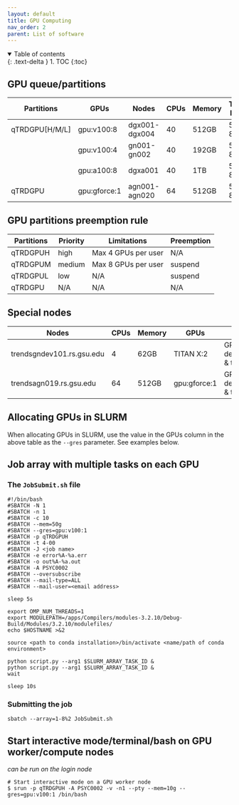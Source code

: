 ```yaml
---
layout: default
title: GPU Computing
nav_order: 2
parent: List of software
---
```

<details open markdown="block">
  <summary>
    Table of contents
  </summary>
  {: .text-delta }
1. TOC
{:toc}
</details>

## GPU queue/partitions

| Partitions     | GPUs                | Nodes         | CPUs  | Memory     | Time limit | 
|----------------|---------------------|---------------|------------|-------|------------|
| qTRDGPU[H/M/L] | gpu:v100:8          | dgx001-dgx004 | 40    | 512GB      | 5d 8h      |
|                | gpu:v100:4          | gn001-gn002   | 40    | 192GB      | 5d 8h      |
|                | gpu:a100:8          | dgxa001       | 40    | 1TB        | 5d 8h      |
| qTRDGPU        | gpu:gforce:1        | agn001-agn020 | 64    | 512GB      | 5d 8h      |

## GPU partitions preemption rule 

| Partitions     | Priority | Limitations         | Preemption |
|----------------|----------|---------------------|------------|
| qTRDGPUH       | high     | Max 4 GPUs per user | N/A        |
| qTRDGPUM       | medium   | Max 8 GPUs per user | suspend    |
| qTRDGPUL       | low      | N/A                 | suspend    |
| qTRDGPU        | N/A      | N/A                 | N/A        |

## Special nodes

| Nodes                     | CPUs | Memory | GPUs         | Purpose                   |
|---------------------------|------|--------|--------------|---------------------------|
| trendsgndev101.rs.gsu.edu | 4    | 62GB   | TITAN X:2    | GPU development & testing |
| trendsagn019.rs.gsu.edu   | 64   | 512GB  | gpu:gforce:1 | GPU development & testing |

## Allocating GPUs in SLURM

When allocating GPUs in SLURM, use the value in the GPUs column in the above table as the `--gres` parameter.
See examples below.

## Job array with multiple tasks on each GPU

### The `JobSubmit.sh` file

```
#!/bin/bash
#SBATCH -N 1
#SBATCH -n 1
#SBATCH -c 10
#SBATCH --mem=50g
#SBATCH --gres=gpu:v100:1
#SBATCH -p qTRDGPUH
#SBATCH -t 4-00
#SBATCH -J <job name>
#SBATCH -e error%A-%a.err
#SBATCH -o out%A-%a.out
#SBATCH -A PSYC0002
#SBATCH --oversubscribe
#SBATCH --mail-type=ALL
#SBATCH --mail-user=<email address>

sleep 5s

export OMP_NUM_THREADS=1
export MODULEPATH=/apps/Compilers/modules-3.2.10/Debug-Build/Modules/3.2.10/modulefiles/
echo $HOSTNAME >&2

source <path to conda installation>/bin/activate <name/path of conda environment>

python script.py --arg1 $SLURM_ARRAY_TASK_ID &
python script.py --arg1 $SLURM_ARRAY_TASK_ID &
wait

sleep 10s
```

### Submitting the job

`sbatch --array=1-8%2 JobSubmit.sh`

## Start interactive mode/terminal/bash on GPU worker/compute nodes

*can be run on the login node*
```
# Start interactive mode on a GPU worker node
$ srun -p qTRDGPUH -A PSYC0002 -v -n1 --pty --mem=10g --gres=gpu:v100:1 /bin/bash
```